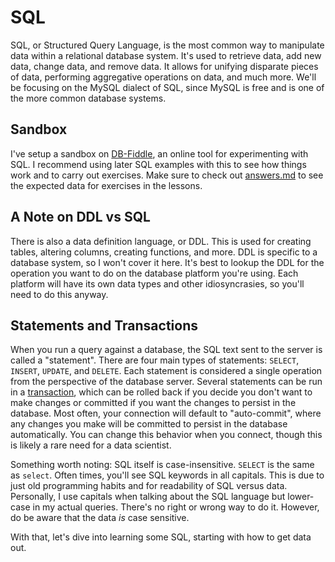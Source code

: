# SQL
SQL, or Structured Query Language, is the most common way to manipulate data within a relational database system. It's used to retrieve data, add new data, change data, and remove data. It allows for unifying disparate pieces of data, performing aggregative operations on data, and much more. We'll be focusing on the MySQL dialect of SQL, since MySQL is free and is one of the more common database systems.

## Sandbox
I've setup a sandbox on [DB-Fiddle](https://www.db-fiddle.com/f/pQkEECzSsz96MLYjoNEKJE/0), an online tool for experimenting with SQL. I recommend using later SQL examples with this to see how things work and to carry out exercises. Make sure to check out [answers.md](answers.md) to see the expected data for exercises in the lessons.

## A Note on DDL vs SQL
There is also a data definition language, or DDL. This is used for creating tables, altering columns, creating functions, and more. DDL is specific to a database system, so I won't cover it here. It's best to lookup the DDL for the operation you want to do on the database platform you're using. Each platform will have its own data types and other idiosyncrasies, so you'll need to do this anyway.

## Statements and Transactions
When you run a query against a database, the SQL text sent to the server is called a "statement". There are four main types of statements: `SELECT`, `INSERT`, `UPDATE`, and `DELETE`. Each statement is considered a single operation from the perspective of the database server. Several statements can be run in a [transaction](https://en.wikipedia.org/wiki/Database_transaction), which can be rolled back if you decide you don't want to make changes or committed if you want the changes to persist in the database. Most often, your connection will default to "auto-commit", where any changes you make will be committed to persist in the database automatically. You can change this behavior when you connect, though this is likely a rare need for a data scientist.

Something worth noting: SQL itself is case-insensitive. `SELECT` is the same as `select`. Often times, you'll see SQL keywords in all capitals. This is due to just old programming habits and for readability of SQL versus data. Personally, I use capitals when talking about the SQL language but lower-case in my actual queries. There's no right or wrong way to do it. However, do be aware that the data _is_ case sensitive.

With that, let's dive into learning some SQL, starting with how to get data out.
